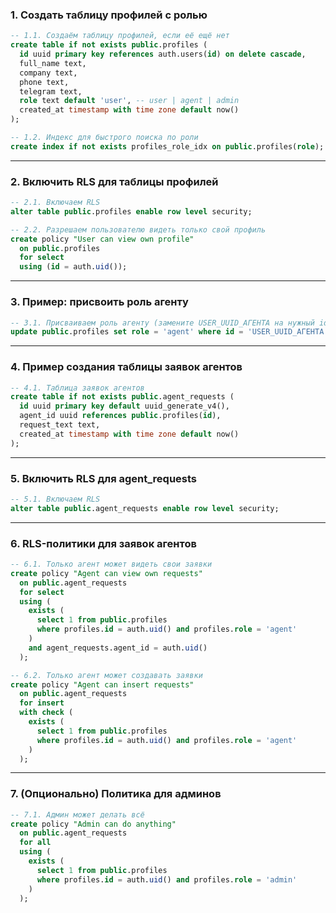 ### 1. Создать таблицу профилей с ролью

```sql
-- 1.1. Создаём таблицу профилей, если её ещё нет
create table if not exists public.profiles (
  id uuid primary key references auth.users(id) on delete cascade,
  full_name text,
  company text,
  phone text,
  telegram text,
  role text default 'user', -- user | agent | admin
  created_at timestamp with time zone default now()
);

-- 1.2. Индекс для быстрого поиска по роли
create index if not exists profiles_role_idx on public.profiles(role);
```

---

### 2. Включить RLS для таблицы профилей

```sql
-- 2.1. Включаем RLS
alter table public.profiles enable row level security;

-- 2.2. Разрешаем пользователю видеть только свой профиль
create policy "User can view own profile"
  on public.profiles
  for select
  using (id = auth.uid());
```

---

### 3. Пример: присвоить роль агенту

```sql
-- 3.1. Присваиваем роль агенту (замените USER_UUID_АГЕНТА на нужный id)
update public.profiles set role = 'agent' where id = 'USER_UUID_АГЕНТА';
```

---

### 4. Пример создания таблицы заявок агентов

```sql
-- 4.1. Таблица заявок агентов
create table if not exists public.agent_requests (
  id uuid primary key default uuid_generate_v4(),
  agent_id uuid references public.profiles(id),
  request_text text,
  created_at timestamp with time zone default now()
);
```

---

### 5. Включить RLS для agent_requests

```sql
-- 5.1. Включаем RLS
alter table public.agent_requests enable row level security;
```

---

### 6. RLS-политики для заявок агентов

```sql
-- 6.1. Только агент может видеть свои заявки
create policy "Agent can view own requests"
  on public.agent_requests
  for select
  using (
    exists (
      select 1 from public.profiles
      where profiles.id = auth.uid() and profiles.role = 'agent'
    )
    and agent_requests.agent_id = auth.uid()
  );

-- 6.2. Только агент может создавать заявки
create policy "Agent can insert requests"
  on public.agent_requests
  for insert
  with check (
    exists (
      select 1 from public.profiles
      where profiles.id = auth.uid() and profiles.role = 'agent'
    )
  );
```

---

### 7. (Опционально) Политика для админов

```sql
-- 7.1. Админ может делать всё
create policy "Admin can do anything"
  on public.agent_requests
  for all
  using (
    exists (
      select 1 from public.profiles
      where profiles.id = auth.uid() and profiles.role = 'admin'
    )
  );
```